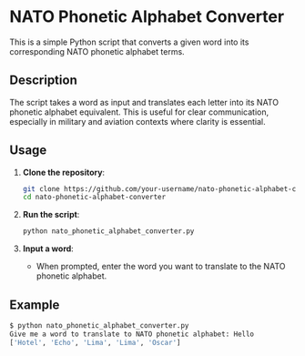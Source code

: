 # NATO Phonetic Alphabet Converter

This is a simple Python script that converts a given word into its corresponding NATO phonetic alphabet terms.

## Description

The script takes a word as input and translates each letter into its NATO phonetic alphabet equivalent. This is useful for clear communication, especially in military and aviation contexts where clarity is essential.

## Usage

1. **Clone the repository**:
    ```bash
    git clone https://github.com/your-username/nato-phonetic-alphabet-converter.git
    cd nato-phonetic-alphabet-converter
    ```

2. **Run the script**:
    ```bash
    python nato_phonetic_alphabet_converter.py
    ```

3. **Input a word**:
    - When prompted, enter the word you want to translate to the NATO phonetic alphabet.

## Example

```sh
$ python nato_phonetic_alphabet_converter.py
Give me a word to translate to NATO phonetic alphabet: Hello
['Hotel', 'Echo', 'Lima', 'Lima', 'Oscar']
